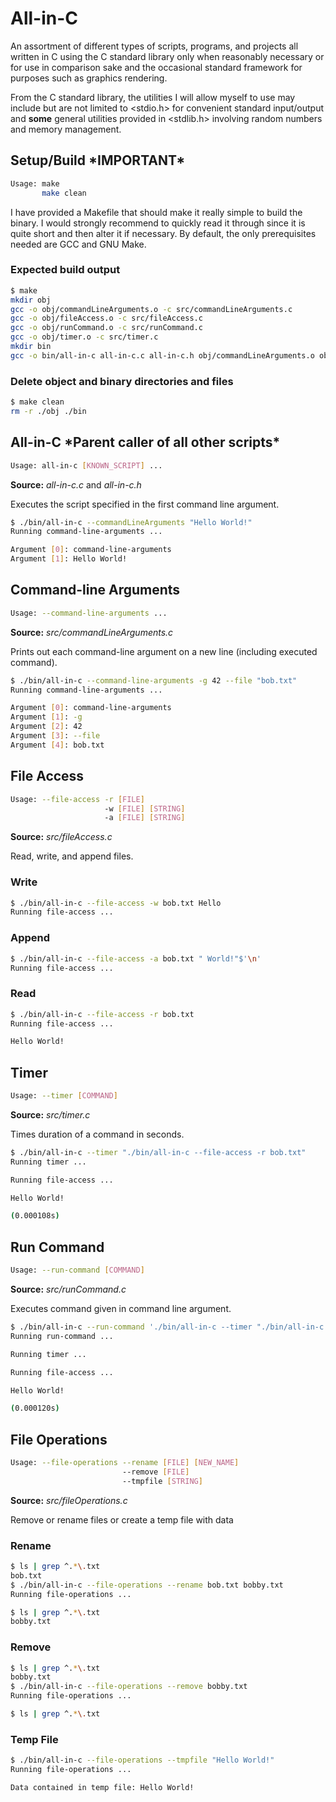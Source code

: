 # All-in-C

An assortment of different types of scripts, programs, and projects all written in C using the C standard library only when reasonably necessary or for use in comparison sake and the occasional standard framework for purposes such as graphics rendering.

From the C standard library, the utilities I will allow myself to use may include but are not limited to <stdio.h> for convenient standard input/output and **some** general utilities provided in <stdlib.h> involving random numbers and memory management.

## Setup/Build \*IMPORTANT\*

```sh
Usage: make
       make clean
```

I have provided a Makefile that should make it really simple to build the binary. I would strongly recommend to quickly read it through since it is quite short and then alter it if necessary. By default, the only prerequisites needed are GCC and GNU Make.

### Expected build output
```sh
$ make
mkdir obj
gcc -o obj/commandLineArguments.o -c src/commandLineArguments.c
gcc -o obj/fileAccess.o -c src/fileAccess.c
gcc -o obj/runCommand.o -c src/runCommand.c
gcc -o obj/timer.o -c src/timer.c
mkdir bin
gcc -o bin/all-in-c all-in-c.c all-in-c.h obj/commandLineArguments.o obj/fileAccess.o obj/runCommand.o obj/timer.o
```

### Delete object and binary directories and files
```sh
$ make clean
rm -r ./obj ./bin
```

## All-in-C \*Parent caller of all other scripts\*

```sh
Usage: all-in-c [KNOWN_SCRIPT] ...
```

**Source:** *all-in-c.c* and *all-in-c.h*

Executes the script specified in the first command line argument.

```sh
$ ./bin/all-in-c --commandLineArguments "Hello World!"
Running command-line-arguments ...

Argument [0]: command-line-arguments
Argument [1]: Hello World!
```

## Command-line Arguments

```sh
Usage: --command-line-arguments ...
```

**Source:** *src/commandLineArguments.c*

Prints out each command-line argument on a new line (including executed command).

```sh
$ ./bin/all-in-c --command-line-arguments -g 42 --file "bob.txt"
Running command-line-arguments ...

Argument [0]: command-line-arguments
Argument [1]: -g
Argument [2]: 42
Argument [3]: --file
Argument [4]: bob.txt
```

## File Access

```sh
Usage: --file-access -r [FILE]
                     -w [FILE] [STRING]
                     -a [FILE] [STRING]
```

**Source:** *src/fileAccess.c*

Read, write, and append files.

### Write
```sh
$ ./bin/all-in-c --file-access -w bob.txt Hello
Running file-access ...
```

### Append
```sh
$ ./bin/all-in-c --file-access -a bob.txt " World!"$'\n'
Running file-access ...
```

### Read
```sh
$ ./bin/all-in-c --file-access -r bob.txt
Running file-access ...

Hello World!
```

## Timer

```sh
Usage: --timer [COMMAND]
```

**Source:** *src/timer.c*

Times duration of a command in seconds.

```sh
$ ./bin/all-in-c --timer "./bin/all-in-c --file-access -r bob.txt"
Running timer ...

Running file-access ...

Hello World!

(0.000108s)
```

## Run Command

```sh
Usage: --run-command [COMMAND]
```

**Source:** *src/runCommand.c*

Executes command given in command line argument.

```sh
$ ./bin/all-in-c --run-command './bin/all-in-c --timer "./bin/all-in-c --file-access -r bob.txt"'
Running run-command ...

Running timer ...

Running file-access ...

Hello World!

(0.000120s)
```

## File Operations

```sh
Usage: --file-operations --rename [FILE] [NEW_NAME]
                         --remove [FILE]
                         --tmpfile [STRING]
```

**Source:** *src/fileOperations.c*

Remove or rename files or create a temp file with data

### Rename
```sh
$ ls | grep ^.*\.txt
bob.txt
$ ./bin/all-in-c --file-operations --rename bob.txt bobby.txt
Running file-operations ...

$ ls | grep ^.*\.txt
bobby.txt
```

### Remove
```sh
$ ls | grep ^.*\.txt
bobby.txt
$ ./bin/all-in-c --file-operations --remove bobby.txt
Running file-operations ...

$ ls | grep ^.*\.txt
```

### Temp File
```sh
$ ./bin/all-in-c --file-operations --tmpfile "Hello World!"
Running file-operations ...

Data contained in temp file: Hello World!
```